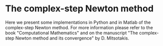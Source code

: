 # The complex-step Newton method
Here we present some implementations in Python and in Matlab of the complex-step Newton method. For more information please refer to the book 
"Computational Mathematics" 
and on the manuscript 
"The complex-step Newton method and its convergence" 
by D. Mitsotakis.
